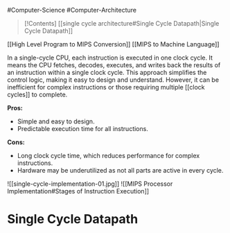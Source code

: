 #Computer-Science #Computer-Architecture 

>[!Contents]
>[[single cycle architecture#Single Cycle Datapath|Single Cycle Datapath]]
>

[[High Level Program to MIPS Conversion]]
[[MIPS to Machine Language]]







In a single-cycle CPU, each instruction is executed in one clock cycle. It means the CPU fetches, decodes, executes, and writes back the results of an instruction within a single clock cycle. This approach simplifies the control logic, making it easy to design and understand. However, it can be inefficient for complex instructions or those requiring multiple [[clock cycles]] to complete.

**Pros:**
- Simple and easy to design.
- Predictable execution time for all instructions.

**Cons:**
- Long clock cycle time, which reduces performance for complex instructions.
- Hardware may be underutilized as not all parts are active in every cycle.

![[single-cycle-implementation-01.jpg]]
![[MIPS Processor Implementation#Stages of Instruction Execution]]

# Single Cycle Datapath

